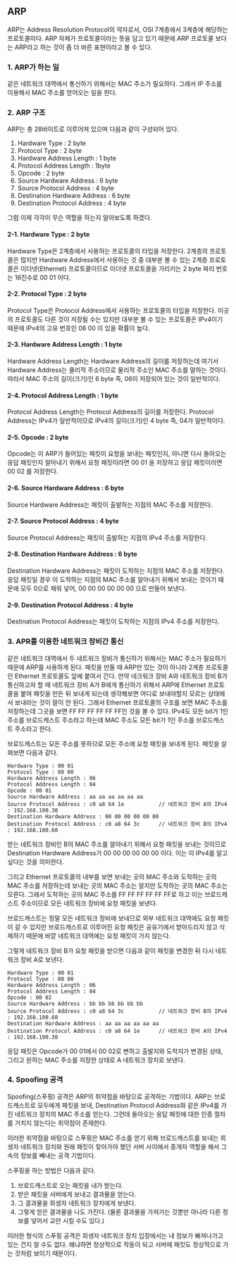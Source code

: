 ## ARP

ARP는 Address Resolution Protocol의 약자로서, OSI 7계층에서 3계층에 해당하는 프로토콜이다.
ARP 자체가 프로토콜이라는 뜻을 담고 있기 때문에
ARP 프로토콜 보다는 ARP라고 하는 것이 좀 더 바른 표현이라고 볼 수 있다.

### 1. ARP가 하는 일

같은 네트워크 대역에서 통신하기 위해서는 MAC 주소가 필요하다.
그래서 IP 주소를 이용해서 MAC 주소를 얻어오는 일을 한다.

### 2. ARP 구조

ARP는 총 28바이트로 이루어져 있으며 다음과 같이 구성되어 있다.

1. Hardware Type : 2 byte
2. Protocol Type : 2 byte
3. Hardware Address Length : 1 byte
4. Protocol Address Length : 1byte
5. Opcode : 2 byte
6. Source Hardware Address : 6 byte
7. Source Protocol Address : 4 byte
8. Destination Hardware Address : 6 byte
9. Destination Protocol Address : 4 byte

그럼 이제 각각이 무슨 역할을 하는지 알아보도록 하겠다.

#### 2-1. Hardware Type : 2 byte

Hardware Type은 2계층에서 사용하는 프로토콜의 타입을 저장한다.
2계층의 프로토콜은 많지만 Hardware Address에서 사용하는 것 중
대부분 볼 수 있는 2계층 프로토콜은 이더넷(Ethernet) 프로토콜이므로
이더넷 프로토콜을 가리키는 2 byte 짜리 번호는 16진수로 00 01 이다.

#### 2-2. Protocol Type : 2 byte

Protocol Type은 Protocol Address에서 사용하는 프로토콜의 타입을 저장한다.
이곳의 프로토콜도 다른 것이 저장될 수는 있지만
대부분 볼 수 있는 프로토콜은 IPv4이기 때문에
IPv4의 고유 번호인 08 00 이 있을 확률이 높다.

#### 2-3. Hardware Address Length : 1 byte

Hardware Address Length는 Hardware Address의 길이를 저장하는데
여기서 Hardware Address는 물리적 주소이므로
물리적 주소인 MAC 주소를 말하는 것이다.
따라서 MAC 주소의 길이(크기)인 6 byte 즉, 06이 저장되어 있는 것이 일반적이다.

#### 2-4. Protocol Address Length : 1 byte

Protocol Address Length는 Protocol Address의 길이를 저장한다.
Protocol Address는 IPv4가 일반적이므로 IPv4의 길이(크기)인 4 byte 즉, 04가 일반적이다.

#### 2-5. Opcode : 2 byte

Opcode는 이 ARP가 들어있는 패킷이 요청을 보내는 패킷인지,
아니면 다시 돌아오는 응답 패킷인지 알아내기 위해서
요청 패킷이라면 00 01 을 저장하고 응답 패킷이라면 00 02 를 저장한다.

#### 2-6. Source Hardware Address : 6 byte

Source Hardware Address는 패킷이 출발하는 지점의 MAC 주소를 저장한다.

#### 2-7. Source Protocol Address : 4 byte

Source Protocol Address는 패킷이 출발하는 지점의 IPv4 주소를 저장한다.

#### 2-8. Destination Hardware Address : 6 byte

Destination Hardware Address는 패킷이 도착하는 지점의 MAC 주소를 저장한다.
응답 패킷일 경우 이 도착하는 지점의 MAC 주소를 알아내기 위해서 보내는 것이기 때문에
모두 0으로 채워 넣어, 00 00 00 00 00 00 으로 만들어 보낸다.

#### 2-9. Destination Protocol Address : 4 byte

Destination Protocol Address는 패킷이 도착하는 지점의 IPv4 주소를 저장한다.

### 3. APR를 이용한 네트워크 장비간 통신

같은 네트워크 대역에서 두 네트워크 장비가 통신하기 위해서는 MAC 주소가 필요하기 때문에
ARP를 사용하게 된다.
패킷을 만들 때 ARP만 있는 것이 아니라 2계층 프로토콜인 Ethernet 프로토콜도 앞에 붙여서 간다.
만약 네크워크 장비 A와 네트워크 장비 B가 통신하고자 할 때
네트워크 장비 A가 B에게 통신하기 위해서 ARP에 Ethernet 프로토콜을 붙여 패킷을 만든 뒤 보내게 되는데
생각해보면 어디로 보내야할지 모르는 상태에서 보내라는 것이 말이 안 된다.
그래서 Ethernet 프로토콜의 구조를 보면 MAC 주소를 저장하는데
그곳을 보면 FF FF FF FF FF FF인 것을 볼 수 있다.
IPv4도 모든 bit가 1인 주소를 브로드캐스트 주소라고 하는데
MAC 주소도 모든 bit가 1인 주소를 브로드캐스트 주소라고 한다.

브로드캐스트는 모든 주소를 뜻하므로 모든 주소에 요청 패킷을 보내게 된다.
패킷을 살펴보면 다음과 같다.

```packet
Hardware Type : 00 01
Protocol Type : 08 00
Hardware Address Length : 06
Protocol Address Length : 04
Opcode : 00 01
Source Hardware Address : aa aa aa aa aa aa
Source Protocol Address : c0 a8 64 1e			// 네트워크 장비 A의 IPv4 : 192.168.100.30
Destination Hardware Address : 00 00 00 00 00 00
Destination Protocol Address : c0 a8 64 3c		// 네트워크 장비 B의 IPv4 : 192.168.100.60
```

받는 네트워크 장비인 B의 MAC 주소를 알아내기 위해서 요청 패킷을 보내는 것이므로
Destination Hardware Address가 00 00 00 00 00 00 이다.
이는 이 IPv4를 알고 싶다는 것을 의미한다.

그리고 Ethernet 프로토콜의 내부를 보면 보내는 곳의 MAC 주소와 도착하는 곳의 MAC 주소를 저장하는데
보내는 곳의 MAC 주소는 알지만 도착하는 곳의 MAC 주소는 모른다.
그래서 도착하는 곳의 MAC 주소를 FF FF FF FF FF FF로 하고 이는 브로드캐스트 주소이므로
모든 네트워크 장비에 요청 패킷을 보낸다.

브로드캐스트는 정말 모든 네트워크 장비에 보내므로 외부 네트워크 대역에도 요청 패킷이 갈 수 있지만
브로드캐스트로 이루어진 요청 패킷은 공유기에서 받아드리지 않고 삭제하기 때문에
바깥 네트워크 대역에는 요청 패킷이 가지 않는다.

그렇게 네트워크 장비 B가 요청 패킷을 받으면 다음과 같이 패킷을 변경한 뒤 다시 네트워크 장비 A로 보낸다.

```packet
Hardware Type : 00 01
Protocol Type : 08 00
Hardware Address Length : 06
Protocol Address Length : 04
Opcode : 00 02
Source Hardware Address : bb bb bb bb bb bb
Source Protocol Address : c0 a8 64 3c			// 네트워크 장비 B의 IPv4 : 192.168.100.60
Destination Hardware Address : aa aa aa aa aa aa
Destination Protocol Address : c0 a8 64 1e		// 네트워크 장비 A의 IPv4 : 192.168.100.30
```

응답 패킷은 Opcode가 00 01에서 00 02로 변하고 출발지와 도착지가 변경된 상태,
그리고 원하는 MAC 주소를 저장한 상태로 A 네트워크 장치로 보낸다.

### 4. Spoofing 공격

Spoofing(스푸핑) 공격은 ARP의 취약점을 바탕으로 공격하는 기법이다.
ARP는 브로드캐스트로 모두에게 패킷을 보내, Destination Protocol Address와 같은 IPv4를 가진
네트워크 장치의 MAC 주소를 얻는다.
그런데 돌아오는 응답 패킷에 대한 인증 절차를 거치지 않는다는 취약점이 존재한다.

이러한 취약점을 바탕으로 스푸핑은 MAC 주소를 얻기 위해 브로드캐스트를 보내는 희생자 네트워크 장치와
원래 패킷이 찾아가야 했던 서버 사이에서 중개자 역할을 해서 그 속의 정보를 빼내는 공격 기법이다.

스푸핑을 하는 방법은 다음과 같다.

1. 브로드캐스트로 오는 패킷을 내가 받는다.
2. 받은 패킷을 서버에게 보내고 결과물을 얻는다.
3. 그 결과물을 희생자 네트워크 장치에게 보낸다.
4. 그렇게 얻은 결과물을 나도 가진다.
   (물론 결과물을 가져가는 것뿐만 아니라 다른 정보를 넣어서 교란 시킬 수도 있다.)

이러한 형식의 스푸핑 공격은 희생자 네트워크 장치 입장에서는 내 정보가 빠져나가고 있는 건지 알 수도 없다.
왜냐하면 정상적으로 작동이 되고 서버에 패킷도 정상적으로 가는 것처럼 보이기 때문이다.